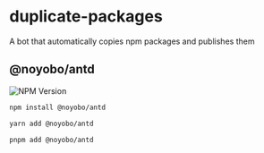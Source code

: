 # duplicate-packages
A bot that automatically copies npm packages and publishes them


## @noyobo/antd

![NPM Version](https://img.shields.io/npm/v/%40noyobo%2Fantd)

```bash
npm install @noyobo/antd
```

```bash
yarn add @noyobo/antd
```

```bash
pnpm add @noyobo/antd
```
